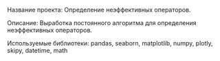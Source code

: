 Название проекта: Определение неэффективных операторов.

Описание: Выработка постоянного алгоритма для определения неэффективных операторов.

Используемые библиотеки: pandas, seaborn, matplotlib, numpy, plotly,  skipy, datetime, math
